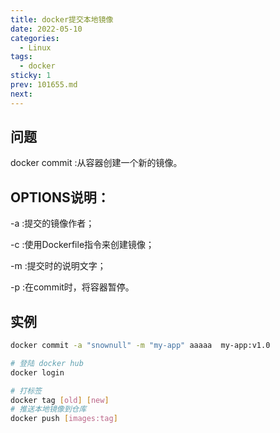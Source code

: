 ```yaml
---
title: docker提交本地镜像
date: 2022-05-10
categories:
  - Linux
tags:
  - docker
sticky: 1
prev: 101655.md
next:
---
```




<!-- more -->

## 问题

docker commit :从容器创建一个新的镜像。

## OPTIONS说明：

-a :提交的镜像作者；

-c :使用Dockerfile指令来创建镜像；

-m :提交时的说明文字；

-p :在commit时，将容器暂停。

## 实例

```bash
docker commit -a "snownull" -m "my-app" aaaaa  my-app:v1.0

# 登陆 docker hub
docker login 

# 打标签
docker tag [old] [new]
# 推送本地镜像到仓库
docker push [images:tag]

```